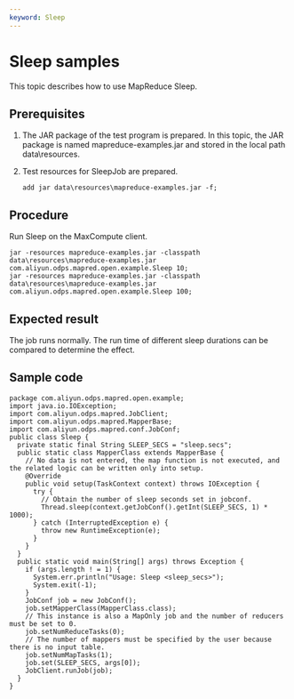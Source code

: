 ```yaml
---
keyword: Sleep
---
```


# Sleep samples

This topic describes how to use MapReduce Sleep.

## Prerequisites

1.  The JAR package of the test program is prepared. In this topic, the JAR package is named mapreduce-examples.jar and stored in the local path data\\resources.
2.  Test resources for SleepJob are prepared.

    ```
    add jar data\resources\mapreduce-examples.jar -f;
    ```


## Procedure

Run Sleep on the MaxCompute client.

```
jar -resources mapreduce-examples.jar -classpath data\resources\mapreduce-examples.jar 
com.aliyun.odps.mapred.open.example.Sleep 10;
jar -resources mapreduce-examples.jar -classpath data\resources\mapreduce-examples.jar 
com.aliyun.odps.mapred.open.example.Sleep 100;
```

## Expected result

The job runs normally. The run time of different sleep durations can be compared to determine the effect.

## Sample code

```
package com.aliyun.odps.mapred.open.example;
import java.io.IOException;
import com.aliyun.odps.mapred.JobClient;
import com.aliyun.odps.mapred.MapperBase;
import com.aliyun.odps.mapred.conf.JobConf;
public class Sleep {
  private static final String SLEEP_SECS = "sleep.secs";
  public static class MapperClass extends MapperBase {
    // No data is not entered, the map function is not executed, and the related logic can be written only into setup.
    @Override
    public void setup(TaskContext context) throws IOException {
      try {
        // Obtain the number of sleep seconds set in jobconf.
        Thread.sleep(context.getJobConf().getInt(SLEEP_SECS, 1) * 1000);
      } catch (InterruptedException e) {
        throw new RuntimeException(e);
      }
    }
  }
  public static void main(String[] args) throws Exception {
    if (args.length ! = 1) {
      System.err.println("Usage: Sleep <sleep_secs>");
      System.exit(-1);
    }
    JobConf job = new JobConf();
    job.setMapperClass(MapperClass.class);
    // This instance is also a MapOnly job and the number of reducers must be set to 0.
    job.setNumReduceTasks(0);
    // The number of mappers must be specified by the user because there is no input table.
    job.setNumMapTasks(1);
    job.set(SLEEP_SECS, args[0]);
    JobClient.runJob(job);
  }
}
```

